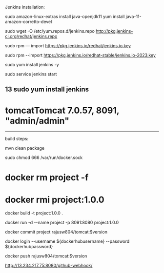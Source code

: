 Jenkins installation:

sudo amazon-linux-extras install java-openjdk11
yum install java-11-amazon-corretto-devel

sudo wget -O /etc/yum.repos.d/jenkins.repo http://pkg.jenkins-ci.org/redhat/jenkins.repo

sudo rpm — import https://pkg.jenkins.io/redhat/jenkins.io.key


sudo rpm --import https://pkg.jenkins.io/redhat-stable/jenkins.io-2023.key


sudo yum install jenkins -y

sudo service jenkins start

   
   13  sudo yum install jenkins
-------------------------------------

# tomcatTomcat 7.0.57, 8091, "admin/admin" 

-----------------------------------------
build steps:

mvn clean package

sudo chmod 666 /var/run/docker.sock

# docker rm project -f

#  docker rmi project:1.0.0

docker build -t project:1.0.0 .

docker run -d --name project -p 8091:8080 project:1.0.0

docker commit project rajusw804/tomcat:$version

docker login --username ${dockerhubusername} --password ${dockerhubpassword}

docker push rajusw804/tomcat:$version

http://13.234.217.75:8080/github-webhook/
